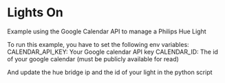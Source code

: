 # Lights On

Example using the Google Calendar API to manage a Philips Hue Light

To run this example, you have to set the following env variables:
CALENDAR_API_KEY: Your Google calendar API key
CALENDAR_ID: The id of your google calendar (must be publicly available for read)

And update the hue bridge ip and the id of your light in the python script
